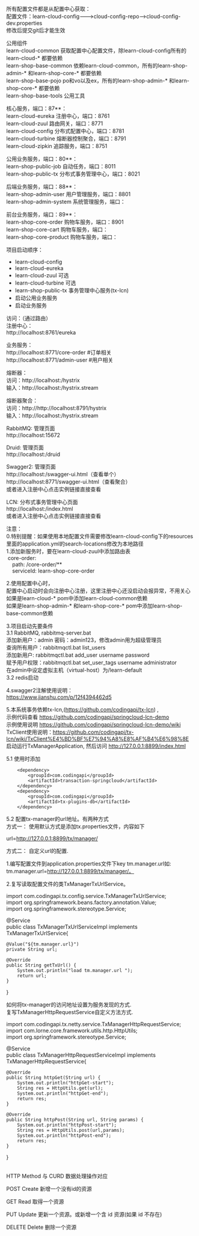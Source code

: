 所有配置文件都是从配置中心获取： <br/>
配置文件：learn-cloud-config--->cloud-config-repo-->cloud-config-dev.properties <br/>
修改后提交git后才能生效 <br/>

公用组件<br/>
learn-cloud-common  获取配置中心配置文件，除learn-cloud-config所有的learn-cloud-* 都要依赖 <br/>
learn-shop-base-common  依赖learn-cloud-common，所有的learn-shop-admin-* 和learn-shop-core-* 都要依赖<br/>
learn-shop-base-pojo  po和vo以及ex，所有的learn-shop-admin-* 和learn-shop-core-* 都要依赖<br/>
learn-shop-base-tools 公用工具<br/>

核心服务，端口：87**： <br/>
learn-cloud-eureka  注册中心，端口：8761 <br/>
learn-cloud-zuul    路由网关，端口：8771 <br/>
learn-cloud-config  分布式配置中心，端口：8781 <br/>
learn-cloud-turbine  熔断器控制聚合，端口：8791 <br/>
learn-cloud-zipkin  追踪服务，端口：8751 <br/>

公用业务服务，端口：80**： <br/>
learn-shop-public-job 自动任务，端口：8011 <br/>
learn-shop-public-tx 分布式事务管理中心，端口：8021 <br/>

后端业务服务，端口：88**： <br/>
learn-shop-admin-user  用户管理服务，端口：8801 <br/>
learn-shop-admin-system  系统管理服务，端口： <br/>

前台业务服务，端口：89**： <br/>
learn-shop-core-order   购物车服务，端口：8901 <br/>
learn-shop-core-cart   购物车服务，端口： <br/>
learn-shop-core-product   购物车服务，端口： <br/>



项目启动顺序： <br/>
<ul>
    <li> learn-cloud-config </li>
    <li> learn-cloud-eureka </li>
    <li> learn-cloud-zuul 可选</li>
    <li> learn-cloud-turbine 可选</li>
    <li> learn-shop-public-tx 事务管理中心服务(tx-lcn) </li>
    <li> 启动公用业务服务 </li>
    <li> 启动业务服务 </li>
</ul>

访问：（通过路由） <br/>
注册中心： <br/>
http://localhost:8761/eureka <br/>

业务服务： <br/>
http://localhost:8771/core-order #订单相关 <br/>
http://localhost:8771/admin-user #用户相关 <br/>

熔断器： <br/>
访问：http://localhost:<port>/hystrix <br>
输入：http://localhost:<port>/hystrix.stream <br>

熔断器聚合： <br/>
访问：http://http://localhost:8791/hystrix <br>
输入：http://localhost:<port>/hystrix.stream <br>

RabbitMQ: 管理页面 <br>
http://localhost:15672 <br>

Druid: 管理页面 <br>
http://localhost:<port>/druid <br>

Swagger2: 管理页面 <br>
http://localhost:<port>/swagger-ui.html（查看单个） <br>
http://localhost:8771/swagger-ui.html（查看聚合） <br>
或者进入注册中心点击实例链接直接查看<br/>

LCN: 分布式事务管理中心页面 <br>
http://localhost:<port>/index.html <br>
或者进入注册中心点击实例链接直接查看<br/>

注意： <br/>
0.特别提醒：如果使用本地配置文件需要修改learn-cloud-config下的resources里面的application.yml的search-locations修改为本地路径<br/>
1.添加新服务时，要在learn-cloud-zuul中添加路由表 <br/>
&nbsp;core-order: <br/>
&nbsp;&nbsp;&nbsp;&nbsp;path: /core-order/** <br/>
&nbsp;&nbsp;&nbsp;&nbsp;serviceId: learn-shop-core-order <br/>

2.使用配置中心时， <br/>
配置中心启动时会向注册中心注册，这里注册中心还没启动会报异常，不用关心 <br/>
如果是learn-cloud-* pom中添加learn-cloud-common依赖<br/>
如果是learn-shop-admin-* 和learn-shop-core-* pom中添加learn-shop-base-common依赖 <br/>

3.项目启动先要条件 <br>
    3.1 RabbitMQ, rabbitmq-server.bat <br/>
        添加新用户：admin 密码：admin123，修改admin用为超级管理员 <br/>
        查询所有用户：rabbitmqctl.bat list_users  <br/>
        添加新用户: rabbitmqctl.bat add_user  username password  <br/>
        赋予用户权限：rabbitmqctl.bat set_user_tags username administrator <br/>
        在admin中设定虚拟主机（virtual-host）为/learn-default <br/>
    3.2 redis启动

4.swagger2注解使用说明： <br/>
https://www.jianshu.com/p/12f4394462d5 <br/>

5.本系统事务依赖tx-lcn,(https://github.com/codingapi/tx-lcn) , <br/>
示例代码查看 https://github.com/codingapi/springcloud-lcn-demo <br/>
示例使用说明 https://github.com/codingapi/springcloud-lcn-demo/wiki <br/>
TxClient使用说明：https://github.com/codingapi/tx-lcn/wiki/TxClient%E4%BD%BF%E7%94%A8%E8%AF%B4%E6%98%8E <br/>
启动运行TxManagerApplication, 然后访问 http://127.0.0.1:8899/index.html <br/>

5.1 使用时添加<br/>
<!-- 分布式事务 start -->
        <dependency>
            <groupId>com.codingapi</groupId>
            <artifactId>transaction-springcloud</artifactId>
        </dependency>
        <dependency>
            <groupId>com.codingapi</groupId>
            <artifactId>tx-plugins-db</artifactId>
        </dependency>


5.2 配置tx-manager的url地址。有两种方式  <br/>
方式一： 使用默认方式是添加tx.properties文件，内容如下 <br/>

url=http://127.0.0.1:8899/tx/manager/ <br/>

方式二： 自定义url的配置. <br/>

1.编写配置文件到application.properties文件下key tm.manager.url如: <br/>
tm.manager.url=http://127.0.0.1:8899/tx/manager/。 <br/>

2.复写读取配置文件的类TxManagerTxUrlService。 <br/>


import com.codingapi.tx.config.service.TxManagerTxUrlService; <br/>
import org.springframework.beans.factory.annotation.Value; <br/>
import org.springframework.stereotype.Service; <br/>


@Service <br/>
public class TxManagerTxUrlServiceImpl implements TxManagerTxUrlService{

    @Value("${tm.manager.url}")
    private String url;

    @Override
    public String getTxUrl() {
        System.out.println("load tm.manager.url ");
        return url;
    }
}

如何将tx-manager的访问地址设置为服务发现的方式.<br/>
复写TxManagerHttpRequestService自定义方法方式. <br/>


import com.codingapi.tx.netty.service.TxManagerHttpRequestService; <br/>
import com.lorne.core.framework.utils.http.HttpUtils; <br/>
import org.springframework.stereotype.Service; <br/>


@Service <br/>
public class TxManagerHttpRequestServiceImpl implements TxManagerHttpRequestService{

    @Override
    public String httpGet(String url) {
        System.out.println("httpGet-start");
        String res = HttpUtils.get(url);
        System.out.println("httpGet-end");
        return res;
    }

    @Override
    public String httpPost(String url, String params) {
        System.out.println("httpPost-start");
        String res = HttpUtils.post(url,params);
        System.out.println("httpPost-end");
        return res;
    }
}

<br/>
HTTP Method 与 CURD 数据处理操作对应<br/>

POST Create 新增一个没有id的资源<br/>

GET Read 取得一个资源<br/>

PUT Update 更新一个资源。或新增一个含 id 资源(如果 id 不存在)<br/>

DELETE Delete 删除一个资源<br/>
